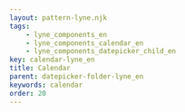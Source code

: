 ```yaml
---
layout: pattern-lyne.njk
tags: 
    - lyne_components_en
    - lyne_components_calendar_en
    - lyne_components_datepicker_child_en
key: calendar-lyne_en
title: Calendar
parent: datepicker-folder-lyne_en
keywords: calendar
order: 20
---
```

